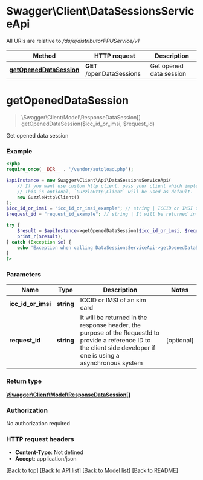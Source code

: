 # Swagger\Client\DataSessionsServiceApi

All URIs are relative to */ds/u/distributorPPUService/v1*

Method | HTTP request | Description
------------- | ------------- | -------------
[**getOpenedDataSession**](DataSessionsServiceApi.md#getopeneddatasession) | **GET** /openDataSessions | Get opened data session

# **getOpenedDataSession**
> \Swagger\Client\Model\ResponseDataSession[] getOpenedDataSession($icc_id_or_imsi, $request_id)

Get opened data session

### Example
```php
<?php
require_once(__DIR__ . '/vendor/autoload.php');

$apiInstance = new Swagger\Client\Api\DataSessionsServiceApi(
    // If you want use custom http client, pass your client which implements `GuzzleHttp\ClientInterface`.
    // This is optional, `GuzzleHttp\Client` will be used as default.
    new GuzzleHttp\Client()
);
$icc_id_or_imsi = "icc_id_or_imsi_example"; // string | ICCID or IMSI of an sim card
$request_id = "request_id_example"; // string | It will be returned in the response header, the purpose of the RequestId to provide a reference ID to the client side developer if one is using a asynchronous system

try {
    $result = $apiInstance->getOpenedDataSession($icc_id_or_imsi, $request_id);
    print_r($result);
} catch (Exception $e) {
    echo 'Exception when calling DataSessionsServiceApi->getOpenedDataSession: ', $e->getMessage(), PHP_EOL;
}
?>
```

### Parameters

Name | Type | Description  | Notes
------------- | ------------- | ------------- | -------------
 **icc_id_or_imsi** | **string**| ICCID or IMSI of an sim card |
 **request_id** | **string**| It will be returned in the response header, the purpose of the RequestId to provide a reference ID to the client side developer if one is using a asynchronous system | [optional]

### Return type

[**\Swagger\Client\Model\ResponseDataSession[]**](../Model/ResponseDataSession.md)

### Authorization

No authorization required

### HTTP request headers

 - **Content-Type**: Not defined
 - **Accept**: application/json

[[Back to top]](#) [[Back to API list]](../../README.md#documentation-for-api-endpoints) [[Back to Model list]](../../README.md#documentation-for-models) [[Back to README]](../../README.md)


